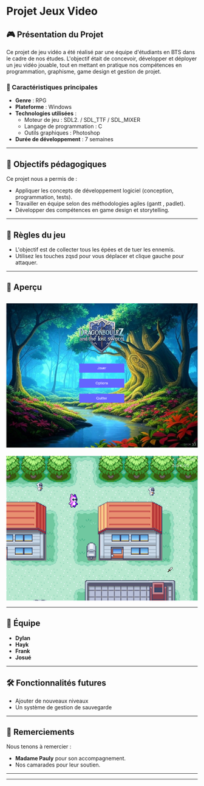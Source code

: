<h1>Projet Jeux Video</h1>



## 🎮 Présentation du Projet
Ce projet de jeu vidéo a été réalisé par une équipe d'étudiants en BTS dans le cadre de nos études. L'objectif était de concevoir, développer et déployer un jeu vidéo jouable, tout en mettant en pratique nos compétences en programmation, graphisme, game design et gestion de projet.

### 🌟 Caractéristiques principales
- **Genre** : RPG
- **Plateforme** : Windows
- **Technologies utilisées** :
  - Moteur de jeu : SDL2. / SDL_TTF / SDL_MIXER
  - Langage de programmation : C
  - Outils graphiques : Photoshop
- **Durée de développement** : 7 semaines

---

## 🎯 Objectifs pédagogiques
Ce projet nous a permis de :
- Appliquer les concepts de développement logiciel (conception, programmation, tests).
- Travailler en équipe selon des méthodologies agiles (gantt , padlet).
- Développer des compétences en game design et storytelling.
  

---


## 📖 Règles du jeu

- L'objectif est de collecter tous les épées et de tuer les ennemis.
- Utilisez les touches zqsd pour vous déplacer et clique gauche pour attaquer.

---

## 📸 Aperçu
![Capture d'écran 1](menu.png)
---
![Capture d'écran 2](jeux.png)

---

## 👥 Équipe
- **Dylan** 
- **Hayk** 
- **Frank** 
- **Josué**

---

## 🛠️ Fonctionnalités futures
- Ajouter de nouveaux niveaux
- Un système de gestion de sauvegarde


---

## 📝 Remerciements
Nous tenons à remercier :
- **Madame Pauly** pour son accompagnement.
- Nos camarades pour leur soutien.

---

---
